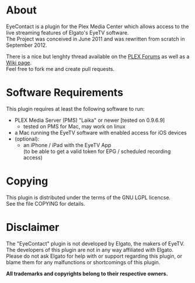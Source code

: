 About
=====
EyeContact is a plugin for the Plex Media Center which allows access to the live streaming features of Elgato's EyeTV software.   
The Project was conceived in June 2011 and was rewritten from scratch in September 2012.   

There is a nice but lenghty thread available on the [PLEX Forums](http://forums.plexapp.com/index.php/topic/27784-eyetv-live-streaming/) as well as a [Wiki page](http://wiki.plexapp.com/index.php/EyeTV_Live).   
Feel free to fork me and create pull requests.

Software Requirements
======================
This plugin requires at least the following software to run:

* PLEX Media Server (PMS) "Laika" or newer [tested on 0.9.6.9]
	* tested on PMS for Mac, may work on linux
* a Mac running the EyeTV software with enabled access for iOS devices
* (optional):
	* an iPhone / iPad with the EyeTV App   
	  (to be able to get a valid token for EPG / scheduled recording access)

Copying
=======
This plugin is distributed under the terms of the GNU LGPL licencse.   
See the file COPYING for details.   

Disclaimer
==========
The "EyeContact" plugin is not developed by Elgato, the makers of EyeTV.   
The developers of this plugin are not in any way affiliated with Elgato.   
Please do not ask Elgato for help with or support regarding this plugin, or blame them for any malfunctions or shortcomings of this plugin.   
   
**All trademarks and copyrights belong to their respective owners.**
